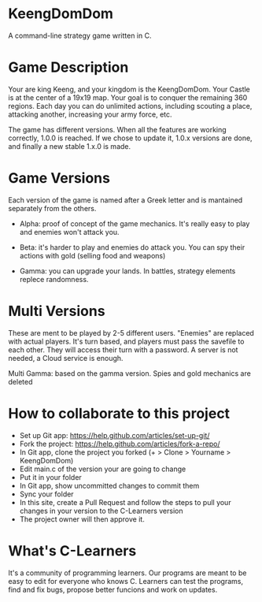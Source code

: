 # KeengDomDom
A command-line strategy game written in C.

# Game Description
Your are king Keeng, and your kingdom is the KeengDomDom.
Your Castle is at the center of a 19x19 map.
Your goal is to conquer the remaining 360 regions.
Each day you can do unlimited actions, including scouting a place, attacking another, increasing your army force, etc.


The game has different versions. When all the features are working correctly, 1.0.0 is reached.
If we chose to update it, 1.0.x versions are done, and finally a new stable 1.x.0 is made.

# Game Versions
Each version of the game is named after a Greek letter and is mantained separately from the others.

- Alpha: proof of concept of the game mechanics. It's really easy to play and enemies won't attack you.

- Beta: it's harder to play and enemies do attack you. You can spy their actions with gold (selling food and weapons)

- Gamma: you can upgrade your lands. In battles, strategy elements replece randomness.


# Multi Versions
These are ment to be played by 2-5 different users.
"Enemies" are replaced with actual players.
It's turn based, and players must pass the savefile to each other.
They will access their turn with a password.
A server is not needed, a Cloud service is enough.

Multi Gamma: based on the gamma version. Spies and gold mechanics are deleted


# How to collaborate to this project
- Set up Git app: https://help.github.com/articles/set-up-git/
- Fork the project: https://help.github.com/articles/fork-a-repo/
- In Git app, clone the project you forked (+ > Clone > Yourname > KeengDomDom)
- Edit main.c of the version your are going to change
- Put it in your folder
- In Git app, show uncommitted changes to commit them
- Sync your folder
- In this site, create a Pull Request and follow the steps to pull your changes in your version to the C-Learners version
- The project owner will then approve it.


# What's C-Learners
It's a community of programming learners.
Our programs are meant to be easy to edit for everyone who knows C.
Learners can test the programs, find and fix bugs, propose better funcions and work on updates.

